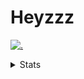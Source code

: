 # Heyzzz  

[![.](https://skillicons.dev/icons?i=js,java)](https://skillicons.dev)  

<details>
<summary>Stats</summary
<!--START_SECTION:waka-->

```txt
TypeScript   44 mins         ███████████▒░░░░░░░░░░░░░   45.94 %
JavaScript   24 mins         ██████▓░░░░░░░░░░░░░░░░░░   26.04 %
CSS          21 mins         █████▓░░░░░░░░░░░░░░░░░░░   22.32 %
XML          5 mins          █▒░░░░░░░░░░░░░░░░░░░░░░░   05.66 %
JSON         0 secs          ░░░░░░░░░░░░░░░░░░░░░░░░░   00.03 %
```

<!--END_SECTION:waka-->
</details>

